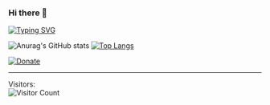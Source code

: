 ### Hi there 👋

[![Typing SVG](https://readme-typing-svg.herokuapp.com?font=Fira+Code&pause=1000&multiline=true&width=435&lines=Nisit+Sirimarnkit;AI+Engineer;Major+Computer+Vision)](https://git.io/typing-svg)<br/>



![Anurag's GitHub stats](https://github-readme-stats.vercel.app/api?username=ninenox-dev&show_icons=true&theme=dark) [![Top Langs](https://github-readme-stats.vercel.app/api/top-langs/?username=ninenox-dev&langs_count=8&theme=dark&layout=compact)](https://github.com/anuraghazra/github-readme-stats) 

[![Donate](https://img.shields.io/badge/Donate-PayPal-green.svg)](https://www.paypal.com/cgi-bin/webscr?cmd=_s-xclick&hosted_button_id=KQ3UD827YRQKA)

<hr />

Visitors: <br/>
![Visitor Count](https://profile-counter.glitch.me/ninenox-dev/count.svg)




<!--
**ninenox-dev/ninenox-dev** is a ✨ _special_ ✨ repository because its `README.md` (this file) appears on your GitHub profile.

Here are some ideas to get you started:

- 🔭 I’m currently working on ...
- 🌱 I’m currently learning ...
- 👯 I’m looking to collaborate on ...
- 🤔 I’m looking for help with ...
- 💬 Ask me about ...
- 📫 How to reach me: ...
- 😄 Pronouns: ...
- ⚡ Fun fact: ...
-->



